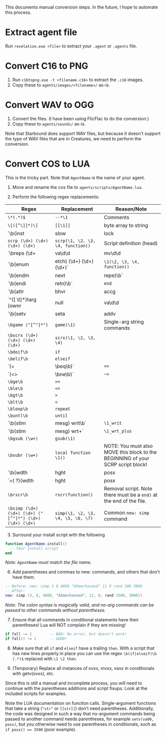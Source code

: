 This documents manual conversion steps. In the future, I hope to automate this process.

# Extract agent file
Run `revelation.exe <file>` to extract your `.agent` or `.agents` file.

# Convert C16 to PNG
1. Run `c16topng.exe -t <filename.c16>` to extract the `.c16` images.
2. Copy these to `agents/images/<filename>/` as-is.

# Convert WAV to OGG
1. Convert the files. (I have been using FlicFlac to do the conversion.)
2. Copy these to `agents/sounds/` as-is.

Note that Starbound does support WAV files, but because it doesn't support the _type_ of WAV files
that are in Creatures, we need to perform the conversion.

# Convert COS to LUA
This is the tricky part. Note that `AgentName` is the name of your agent.

1. Move and rename the cos file to `agents/scripts/AgentName.lua`.

2. Perform the following regex replacements:

| Regex | Replacement | Reason/Note |
|-------|-------------|-------------|
| `\*(.*)$` | `--*\1` | Comments |
| `\[([^\]]*)\]` | `[[\1]]` | byte array to string |
| `\b(inst|slow|lock|unlk|over|stpc)\b` | `\1()` | Some no-arg commands |
| `scrp (\d+) (\d+) (\d+) (\d+)` | `scrp(\1, \2, \3, \4, function()` | Script definition (head) |
| `\breps (\d+|va\d\d|mv\d\d|ov\d\d)` | `reps(\1, function()` | Repeat loop (head) |
| `\b(enum|etch) (\d+) (\d+) (\d+)` | `\1(\2, \3, \4, function()` | Enums |
| `\b(endm|next|repe)\b` | `end)` | Script definition (tail), other stuff |
| `\b(endi|retn)\b` | `end` |  |
| `\b(attr|bhvr|accg|elas|aero|rnge|fric|tick|wait|perm|pose|base|kill|room|obst) (-?\d*\.?\d+|wdth|hght|posx|posy|posl|post|posr|posb|va\d\d|mv\d\d|ov\d\d|velx|vely|_p1_|_p2_|from|null|targ|ownr|wall|rght|left|_up_|down)` | `\1(\2)` | Many single-arg commands |
| `^([ \t]*)targ (ownr|null|va\d\d|mv\d\d|ov\d\d)` | `\1targ(\2)` | Single-arg commands which can be used as rvalues |
| `\b(setv|seta|addv|subv|andv|divv|modv|mulv|orrv|rand|mvto|tmvt|mvsf|grap|velo|emit|alph) (-?\d*\.?\d+|wdth|hght|posx|posy|posl|post|posr|posb|va\d\d|mv\d\d|ov\d\d|velx|vely|_p1_|_p2_|from|null|targ|ownr|wall|rght|left|_up_|down) (-?\d*\.?\d+|wdth|hght|posx|posy|posl|post|posr|posb|va\d\d|mv\d\d|ov\d\d|velx|vely|_p1_|_p2_|from|null|targ|ownr|wall|rght|left|_up_|down)` | `\1(\2, \3)` | Many two-arg commands |
| `\bgame ("[^"]*")` | `game(\1)` | Single-arg string commands |
| `\bscrx (\d+) (\d+) (\d+) (\d+)` | `scrx(\1, \2, \3, \4)` | |
| `\bdoif\b` | `if` | |
| `\belif\b` | `elseif` | |
| `(=|\beq\b)` | `==` | Do these FIRST! |
| `(<>|\bne\b)` | `~=` | DO these FIRST! |
| `\bge\b` | `>=` | |
| `\ble\b` | `<=` | |
| `\bgt\b` | `>` | |
| `\blt\b` | `<` | |
| `\bloop\b` | `repeat` | |
| `\buntl\b` | `until` | |
| `\b(stim|mesg) writ\b` | `\1_writ` | Command rename |
| `\b(stim|mesg) wrt\+` | `\1_wrt_plus` | command rename |
| `\bgsub (\w+)` | `gsub(\1)` | |
| `\bsubr (\w+)` | `local function \1()` | NOTE: You must also MOVE this block to the BEGINNING of your SCRP script block! |
| `\b(wdth|hght|posx|posy|posl|post|posr|posb|va\d\d|mv\d\d|ov\d\d|velx|vely|targ|ownr|wall|pose)( ?)([=~])` | `\1()\2\3` | Don't use equality without function call (LUA Gotcha, left hand) |
| `=( ?)(wdth|hght|posx|posy|posl|post|posr|posb|va\d\d|mv\d\d|ov\d\d|velx|vely|targ|ownr|wall|pose)\b` | `=\1\2()` | Don't use equality without function call (LUA Gotcha, right hand) |
| `\brscr\b` | `rscr(function()` | Removal script. Note there must be a `end)` at the end of the file. |
| `\bsimp (\d+) (\d+) (\d+) ("[^"]*") (\d+) (\d+) (\d+)` | `simp(\1, \2, \3, \4, \5, \6, \7)` | Common `new: simp` command |



3. Surround your install script with the following
~~~lua
function AgentName.install()
  -- Your install script
end
~~~
_Note: `AgentName` must match the file name._

6. Add parentheses and commas to new: commands, and others that don't have them.
~~~lua
-- Before: new: simp 3 8 4608 "ASmechaseed" 11 0 rand 500 3000
-- After:
new: simp (3, 8, 4608, "ASmechaseed", 11, 0, rand (500, 3000))
~~~

_Note: The colon syntax is magically valid, and no-arg commands can be passed to other commands without parentheses._

7. Ensure that all commands in conditional statements have their parentheses!
Lua will NOT complain if they are missing!
~~~lua
if fall ~= 1        -- BAD! No error, but doesn't work!
if fall() ~= 1      -- GOOD!
~~~

8. Make sure that all `if` and `elseif` have a trailing `then`. With a script that has new lines properly in place you can use the regex `\b(if|elseif)\b (.*)$` replaced with `\1 \2 then`.

9. (Temporary) Replace all instances of ovxx, mvxx, vaxx in conditionals with getv(ovxx), etc.

Since this is still a manual and incomplete process, you will need to continue with the parentheses additions and script fixups. Look at the included scripts for examples.

Note the LUA documentation on function calls. Single-argument functions that take a string (`"str"` or `[[str]]`) don't need parentheses. Additionally, the code was designed in such a way that no-argument commands being passed to another command needs parentheses, for example `setv(va00, posx)`, but you otherwise need to use parentheses in conditionals, such as `if posx() == 3500` (poor example).
